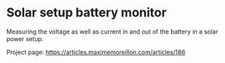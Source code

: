 # Solar setup battery monitor
Measuring the voltage as well as current in and out of the battery in a solar power setup.

Project page: https://articles.maximemoreillon.com/articles/186

